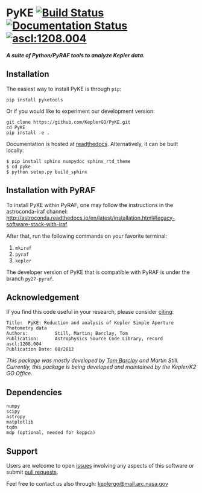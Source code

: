 # PyKE [![Build Status](https://travis-ci.org/KeplerGO/PyKE.svg?branch=dev)](https://travis-ci.org/KeplerGO/PyKE) [![Documentation Status](https://readthedocs.org/projects/pyke/badge/?version=latest)](http://pyke.readthedocs.io/en/latest/?badge=latest) <a href="http://ascl.net/1208.004"><img src="https://img.shields.io/badge/ascl-1208.004-blue.svg?colorB=262255" alt="ascl:1208.004" /></a>

***A suite of Python/PyRAF tools to analyze Kepler data.***

## Installation

The easiest way to install PyKE is through ``pip``:

    pip install pyketools

Or if you would like to experiment our development version:

    git clone https://github.com/KeplerGO/PyKE.git
    cd PyKE
    pip install -e .

Documentation is hosted at [readthedocs](http://pyke.rtfd.io).
Alternatively, it can be built locally:

    $ pip install sphinx numpydoc sphinx_rtd_theme
    $ cd pyke
    $ python setup.py build_sphinx

## Installation with PyRAF

To install PyKE within PyRAF, one may follow the instructions in the astroconda-iraf channel:
http://astroconda.readthedocs.io/en/latest/installation.html#legacy-software-stack-with-iraf

After that, run the following commands on your favorite terminal:

1. ``mkiraf``
2. ``pyraf``
3. ``kepler``

The developer version of PyKE that is compatible with PyRAF is under the branch ``py27-pyraf``.


## Acknowledgement
If you find this code useful in your research, please consider [citing](http://adsabs.harvard.edu/abs/2012ascl.soft08004S):

```
Title:	PyKE: Reduction and analysis of Kepler Simple Aperture Photometry data
Authors:          Still, Martin; Barclay, Tom
Publication:      Astrophysics Source Code Library, record ascl:1208.004
Publication Date: 08/2012
```

*This package was mostly developed by [Tom Barclay](http://www.github.com/mrtommyb) and Martin Still.
Currently, this package is being developed and maintained by the Kepler/K2 GO Office.*


## Dependencies
```
numpy
scipy
astropy
matplotlib
tqdm
mdp (optional, needed for keppca)
```

## Support
Users are welcome to open [issues](https://github.com/KeplerGO/PyKE/issues) involving any aspects of this software
or submit [pull requests](https://github.com/KeplerGO/PyKE/pulls).

Feel free to contact us also through: keplergo@mail.arc.nasa.gov
